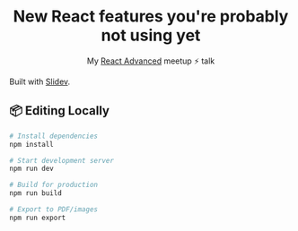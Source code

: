 <div align="center">

<h1> New React features you're probably not using yet </h1>

<p>My <a href="https://reactadvanced.com/">React Advanced</a> meetup ⚡ talk</p> 

</div> 
  
Built with [Slidev](https://sli.dev).


## 📦 Editing Locally

```bash
# Install dependencies
npm install

# Start development server
npm run dev

# Build for production
npm run build

# Export to PDF/images
npm run export
```


